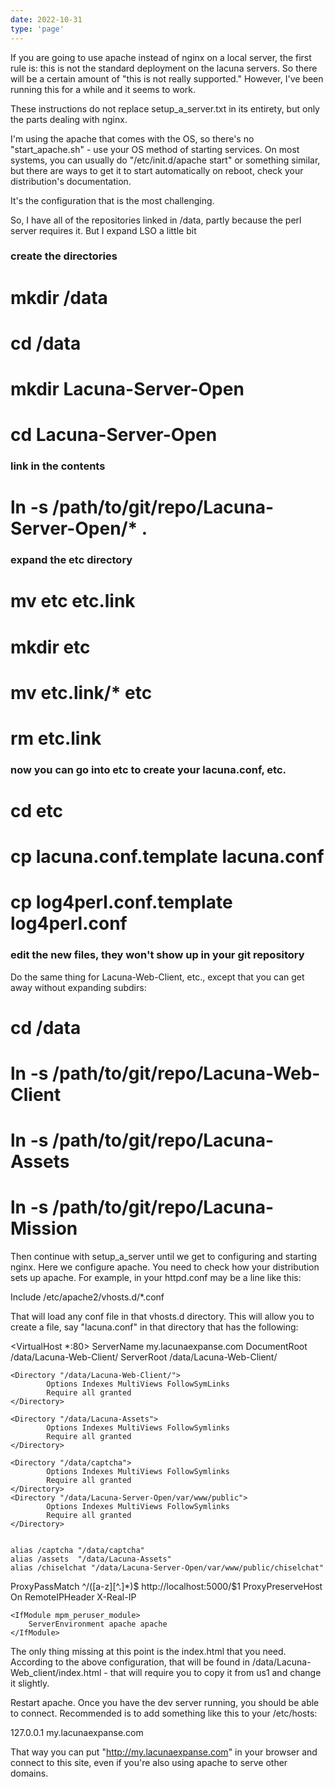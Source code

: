 ```yaml
---
date: 2022-10-31
type: 'page'
---
```


If you are going to use apache instead of nginx on a local server, the
first rule is: this is not the standard deployment on the lacuna
servers.  So there will be a certain amount of "this is not really
supported."  However, I've been running this for a while and it seems
to work.

These instructions do not replace setup_a_server.txt in its entirety,
but only the parts dealing with nginx.

I'm using the apache that comes with the OS, so there's no
"start_apache.sh" - use your OS method of starting services.  On
most systems, you can usually do "/etc/init.d/apache start" or
something similar, but there are ways to get it to start automatically
on reboot, check your distribution's documentation.

It's the configuration that is the most challenging.

So, I have all of the repositories linked in /data, partly because the
perl server requires it.  But I expand LSO a little bit

### create the directories
# mkdir /data
# cd /data
# mkdir Lacuna-Server-Open
# cd Lacuna-Server-Open

### link in the contents
# ln -s /path/to/git/repo/Lacuna-Server-Open/* .

### expand the etc directory
# mv etc etc.link
# mkdir etc
# mv etc.link/* etc
# rm etc.link

### now you can go into etc to create your lacuna.conf, etc.
# cd etc
# cp lacuna.conf.template lacuna.conf
# cp log4perl.conf.template log4perl.conf
### edit the new files, they won't show up in your git repository

Do the same thing for Lacuna-Web-Client, etc., except that you can get
away without expanding subdirs:

# cd /data
# ln -s /path/to/git/repo/Lacuna-Web-Client
# ln -s /path/to/git/repo/Lacuna-Assets
# ln -s /path/to/git/repo/Lacuna-Mission

Then continue with setup_a_server until we get to configuring and
starting nginx.  Here we configure apache.  You need to check how your
distribution sets up apache.  For example, in your httpd.conf may be a
line like this:

  Include /etc/apache2/vhosts.d/*.conf

That will load any conf file in that vhosts.d directory.  This will
allow you to create a file, say "lacuna.conf" in that directory that
has the following:

<VirtualHost *:80>
	ServerName my.lacunaexpanse.com
DocumentRoot /data/Lacuna-Web-Client/
ServerRoot /data/Lacuna-Web-Client/

    <Directory "/data/Lacuna-Web-Client/">
            Options Indexes MultiViews FollowSymLinks
            Require all granted
    </Directory>

    <Directory "/data/Lacuna-Assets">
            Options Indexes MultiViews FollowSymlinks
            Require all granted
    </Directory>

    <Directory "/data/captcha">
            Options Indexes MultiViews FollowSymlinks
            Require all granted
    </Directory>
    <Directory "/data/Lacuna-Server-Open/var/www/public">
            Options Indexes MultiViews FollowSymlinks
            Require all granted
    </Directory>


    alias /captcha "/data/captcha"
    alias /assets  "/data/Lacuna-Assets"
    alias /chiselchat "/data/Lacuna-Server-Open/var/www/public/chiselchat"

ProxyPassMatch ^/([a-z][^.]*)$ http://localhost:5000/$1
ProxyPreserveHost On
RemoteIPHeader X-Real-IP

	<IfModule mpm_peruser_module>
		ServerEnvironment apache apache
	</IfModule>
</VirtualHost>

The only thing missing at this point is the index.html that you need.
According to the above configuration, that will be found in
/data/Lacuna-Web_client/index.html - that will require you to copy it
from us1 and change it slightly.

Restart apache.  Once you have the dev server running, you should be
able to connect.  Recommended is to add something like this to your
/etc/hosts:

127.0.0.1  my.lacunaexpanse.com

That way you can put "http://my.lacunaexpanse.com" in your browser and
connect to this site, even if you're also using apache to serve other
domains.
